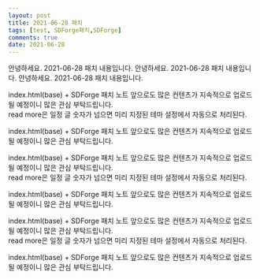 ```yaml
---
layout: post
title: 2021-06-28 패치
tags: [test, SDForge패치,SDForge]
comments: true
date: 2021-06-28
---
```


안녕하세요. 2021-06-28 패치 내용입니다.
안녕하세요. 2021-06-28 패치 내용입니다.
안녕하세요. 2021-06-28 패치 내용입니다.

index.html(base) + SDForge 패치 노트 앞으로도 많은 컨텐츠가 지속적으로 업로드될 예정이니 많은 관심 부탁드립니다.  
read more은 일정 글 숫자가 넘으면 미리 지정된 테마 설정에서 자동으로 처리된다.

index.html(base) + SDForge 패치 노트 앞으로도 많은 컨텐츠가 지속적으로 업로드될 예정이니 많은 관심 부탁드립니다.  

index.html(base) + SDForge 패치 노트 앞으로도 많은 컨텐츠가 지속적으로 업로드될 예정이니 많은 관심 부탁드립니다.  
read more은 일정 글 숫자가 넘으면 미리 지정된 테마 설정에서 자동으로 처리된다.

index.html(base) + SDForge 패치 노트 앞으로도 많은 컨텐츠가 지속적으로 업로드될 예정이니 많은 관심 부탁드립니다.  

index.html(base) + SDForge 패치 노트 앞으로도 많은 컨텐츠가 지속적으로 업로드될 예정이니 많은 관심 부탁드립니다.  
read more은 일정 글 숫자가 넘으면 미리 지정된 테마 설정에서 자동으로 처리된다.

index.html(base) + SDForge 패치 노트 앞으로도 많은 컨텐츠가 지속적으로 업로드될 예정이니 많은 관심 부탁드립니다.  


